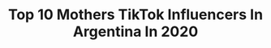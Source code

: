 ---
title: Top 10 Mothers TikTok Influencers In Argentina In 2020
description: >-
  Find top mothers TikTok influencers in Argentina in 2020. Most popular hashtags: #parati #argentina #fyp #foryoupage.
platform: TikTok
hits: 11
text_top: Identify the top-rated TikTok accounts on inBeat.
text_bottom: Our database has 11 TikTok influencers like this in Argentina for you to connect with.
profiles:
  - username: "laraysuabuela"
    fullname: >-
      laraysuabuela
    bio: >-
      la abu se merece tu follow🥰🇦🇷 vamos x 21k?🔜 dsps d la 40tena subo mucho+❤️
    location: "Argentina"
    followers: 20700
    engagement: 1730
    commentsToLikes: 0.008529
    id: cka0m612qtyju0i78ijsg9b3g
    verified: false
    hashtags: "#parati, #foryoupage, #mother, #bromas"
  - username: "chachiii_1"
    fullname: >-
      ꧁𝓢𝓪𝓷𝓽𝓲𝓷𝓸꧂
    bio: >-
      si me seguis en ig te doy un besito ¿225k? he/him 🇦🇷
    location: "Argentina"
    followers: 222300
    engagement: 2581
    commentsToLikes: 0.023461
    id: ck9r3u8w6rqsh0j78ok378wwe
    verified: false
    hashtags: "#fyp, #greenscreen, #parati, #comedia"
  - username: "sayi_"
    fullname: >-
      SAYI
    bio: >-
      🦋Instagram: sayendeciancio🦋 Síganme en mi nueva cuenta de tiktok @sayii_ <3
    location: "Argentina"
    followers: 416900
    engagement: 1321
    commentsToLikes: 0.020282
    id: ckba8aayn190w0j23fey0tdp1
    verified: false
    hashtags: "#sayitortu, #comedia, #thebesthousett, #comedy"
  - username: "gonzabalbiani"
    fullname: >-
      Gonza Balbiani
    bio: >-
      Tas perdido? Seguime! 👆 Actor. Humor. Alguna carcajada te saco Ig @gonzabalbian
    location: "Argentina"
    followers: 9628
    engagement: 829
    commentsToLikes: 0.045999
    id: ckb8yabucdhvv0j23cvlyq8b4
    verified: false
    hashtags: "#actor, #lipsync, #humor, #ezequiel"
  - username: "milealeyoutube"
    fullname: >-
      milena ale
    bio: >-
      Mi nuevo emprendimiento de SCRUNCHIES - The Cloudy Store (INSTAGRAM ) ♥️
    location: "Argentina"
    followers: 28600
    engagement: 961
    commentsToLikes: 0.044135
    id: ckbf38f08qs200j2305ufdwy4
    verified: false
    hashtags: "#cat, #viral, #thecloudystore, #scrunchie"
  - username: "elias.cristinooficial"
    fullname: >-
      Kingtana
    bio: >-
      
    location: "Argentina"
    followers: 261500
    engagement: 332
    commentsToLikes: 0.086332
    id: ck81t2okfv0rj0j78ytfnd0xm
    verified: true
    hashtags: "#madre, #duet, #greenscreenvideo, #slowmo"
  - username: "valeeengaray_"
    fullname: >-
      Valentina💫💜
    bio: >-
      Si sos de mi colegio retírate TAYLOR SWIFT ME SUBIÓ A SU PERFIL CEO EN HABLAR
    location: "Argentina"
    followers: 17400
    engagement: 1586
    commentsToLikes: 0.019511
    id: ckciqa9hlx0ns0j232q95loqc
    verified: false
    hashtags: "#makemefamou, #duet, #trend, #boyfriend"
  - username: "soyelpotro"
    fullname: >-
      Potri
    bio: >-
      seguime en insta y hablemos 🖤
    location: "Argentina"
    followers: 67800
    engagement: 1506
    commentsToLikes: 0.012903
    id: ckba7429n06ns0j23yseztke0
    verified: false
    hashtags: "#viral, #argentina, #foryou, #tagdelgamer"
  - username: "kevinmorenox"
    fullname: >-
      Kevin Moreno ⚡️
    bio: >-
      SEGUIME EN INSTAGRAM Y TE REGALO UN 🍫
    location: "Argentina"
    followers: 395900
    engagement: 1735
    commentsToLikes: 0.008193
    id: ck8saak511ayi0j784mk4yoim
    verified: false
    hashtags: "#fail, #parati, #skate, #prank"
  - username: "vladiredzko"
    fullname: >-
      Vladimir Redzko
    bio: >-
      take pictures as a return ticket to a moment otherwise gone
    location: "Argentina"
    followers: 12200
    engagement: 1782
    commentsToLikes: 0.040439
    id: cka7o57un03wz0i78v0jo7bfs
    verified: false
    hashtags: "#argentina, #photography, #arcticmonkeys, #filmcamera"
---